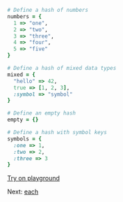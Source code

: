 ```rb
# Define a hash of numbers
numbers = {
  1 => "one",
  2 => "two",
  3 => "three",
  4 => "four",
  5 => "five"
}

# Define a hash of mixed data types
mixed = {
  "hello" => 42,
  true => [1, 2, 3],
  :symbol => "symbol"
}

# Define an empty hash
empty = {}

# Define a hash with symbol keys
symbols = {
  :one => 1,
  :two => 2,
  :three => 3
}
```

[Try on playground](https://onecompiler.com/ruby/3yh7dhbz9)

Next: [each](/2022/11/07/each.html)
